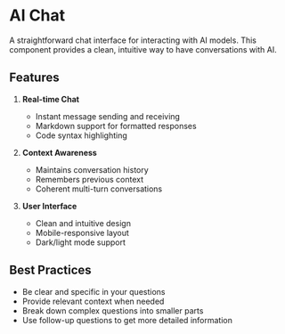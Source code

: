# AI Chat

A straightforward chat interface for interacting with AI models. This component provides a clean, intuitive way to have conversations with AI.

## Features

1. **Real-time Chat**
   - Instant message sending and receiving
   - Markdown support for formatted responses
   - Code syntax highlighting

2. **Context Awareness**
   - Maintains conversation history
   - Remembers previous context
   - Coherent multi-turn conversations

3. **User Interface**
   - Clean and intuitive design
   - Mobile-responsive layout
   - Dark/light mode support

## Best Practices

- Be clear and specific in your questions
- Provide relevant context when needed
- Break down complex questions into smaller parts
- Use follow-up questions to get more detailed information
